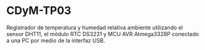 # CDyM-TP03
Registrador de temperatura y humedad relativa ambiente utilizando el sensor DHT11, el módulo RTC DS3231 y MCU AVR Atmega3328P conectado a una PC por medio de la interfaz USB.
